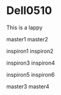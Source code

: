 # Dell0510
This is a lappy

master1
master2

inspiron1
inspiron2


inspiron3
inspiron4

inspiron5
inspiron6

master3
master4

